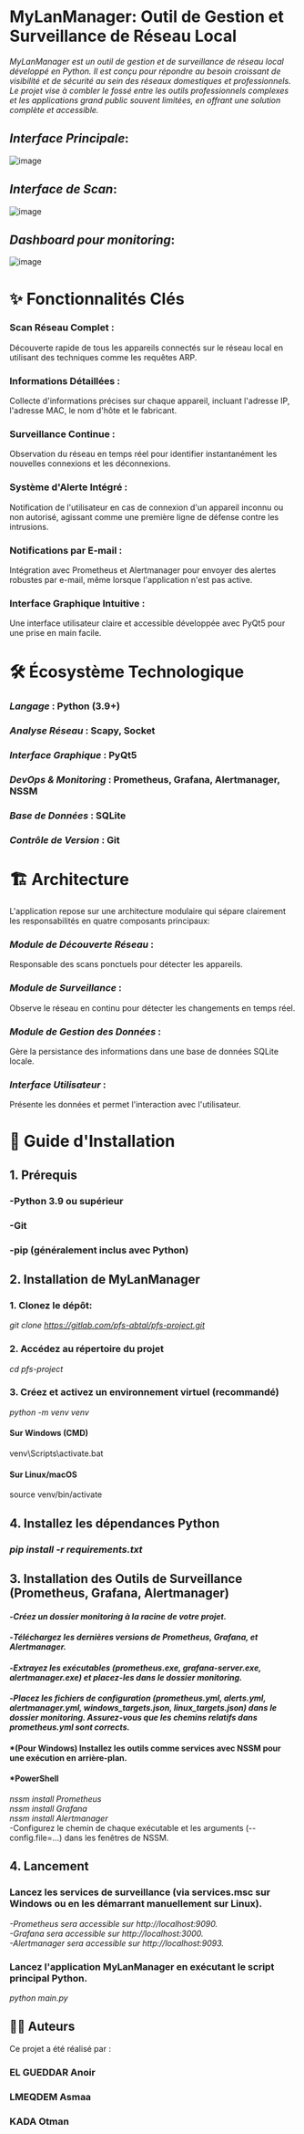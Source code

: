 # MyLanManager: Outil de Gestion et Surveillance de Réseau Local

*MyLanManager est un outil de gestion et de surveillance de réseau local développé en Python. Il est conçu pour répondre au besoin croissant de visibilité et de sécurité au sein des réseaux domestiques et professionnels. Le projet vise à combler le fossé entre les outils professionnels complexes et les applications grand public souvent limitées, en offrant une solution complète et accessible.*

## *Interface Principale*:

![image](https://github.com/AnoirELGUEDDAR/pfs-project/blob/main/main_interface.png?raw=true)

## *Interface de Scan*:

![image](https://github.com/AnoirELGUEDDAR/pfs-project/blob/main/image.png)
## *Dashboard pour monitoring*:

![image](https://github.com/AnoirELGUEDDAR/pfs-project/blob/main/grafana_dash.png)
# ✨ Fonctionnalités Clés
### Scan Réseau Complet : 
Découverte rapide de tous les appareils connectés sur le réseau local en utilisant des techniques comme les requêtes ARP.
### Informations Détaillées :
Collecte d'informations précises sur chaque appareil, incluant l'adresse IP, l'adresse MAC, le nom d'hôte et le fabricant.
### Surveillance Continue : 
Observation du réseau en temps réel pour identifier instantanément les nouvelles connexions et les déconnexions.
### Système d'Alerte Intégré : 
Notification de l'utilisateur en cas de connexion d'un appareil inconnu ou non autorisé, agissant comme une première ligne de défense contre les intrusions.
### Notifications par E-mail : 
Intégration avec Prometheus et Alertmanager pour envoyer des alertes robustes par e-mail, même lorsque l'application n'est pas active.
### Interface Graphique Intuitive :
Une interface utilisateur claire et accessible développée avec PyQt5 pour une prise en main facile.
# 🛠️ Écosystème Technologique
### *Langage* : Python (3.9+) 
### *Analyse Réseau* : Scapy, Socket 
### *Interface Graphique* : PyQt5 
### *DevOps & Monitoring* : Prometheus, Grafana, Alertmanager, NSSM 
### *Base de Données* : SQLite 
### *Contrôle de Version* : Git 
# 🏗️ Architecture
L'application repose sur une architecture modulaire qui sépare clairement les responsabilités en quatre composants principaux:

### *Module de Découverte Réseau* : 
Responsable des scans ponctuels pour détecter les appareils.
### *Module de Surveillance* : 
Observe le réseau en continu pour détecter les changements en temps réel.
### *Module de Gestion des Données* :
Gère la persistance des informations dans une base de données SQLite locale.
### *Interface Utilisateur* : 
Présente les données et permet l'interaction avec l'utilisateur.
# 🚀 Guide d'Installation
## 1. Prérequis
### -Python 3.9 ou supérieur 
### -Git 
### -pip (généralement inclus avec Python) 
## 2. Installation de MyLanManager
### 1. Clonez le dépôt:
*git clone https://gitlab.com/pfs-abtal/pfs-project.git*

### 2. Accédez au répertoire du projet
*cd pfs-project*

### 3. Créez et activez un environnement virtuel (recommandé)
*python -m venv venv*
#### Sur Windows (CMD)
venv\Scripts\activate.bat 
#### Sur Linux/macOS
source venv/bin/activate 

## 4. Installez les dépendances Python
### *pip install -r requirements.txt*
## 3. Installation des Outils de Surveillance (Prometheus, Grafana, Alertmanager)
#### -*Créez un dossier monitoring à la racine de votre projet.*
#### -*Téléchargez les dernières versions de Prometheus, Grafana, et Alertmanager.*
#### -*Extrayez les exécutables (prometheus.exe, grafana-server.exe, alertmanager.exe) et placez-les dans le dossier monitoring.*
#### -*Placez les fichiers de configuration (prometheus.yml, alerts.yml, alertmanager.yml, windows_targets.json, linux_targets.json) dans le dossier monitoring. Assurez-vous que les chemins relatifs dans prometheus.yml sont corrects.*
#### *(Pour Windows) Installez les outils comme services avec NSSM pour une exécution en arrière-plan.
#### *PowerShell
*nssm install Prometheus*<br>
*nssm install Grafana*<br>
*nssm install Alertmanager*<br>
-Configurez le chemin de chaque exécutable et les arguments (--config.file=...) dans les fenêtres de NSSM.


## 4. Lancement
### Lancez les services de surveillance (via services.msc sur Windows ou en les démarrant manuellement sur Linux). 
*-Prometheus sera accessible sur http://localhost:9090.* <br>
*-Grafana sera accessible sur http://localhost:3000.* <br>
*-Alertmanager sera accessible sur http://localhost:9093.* <br>
### Lancez l'application MyLanManager en exécutant le script principal Python.
*python main.py*
## 🧑‍💻 Auteurs
Ce projet a été réalisé par :<br>
### EL GUEDDAR Anoir
### LMEQDEM Asmaa
### KADA Otman

